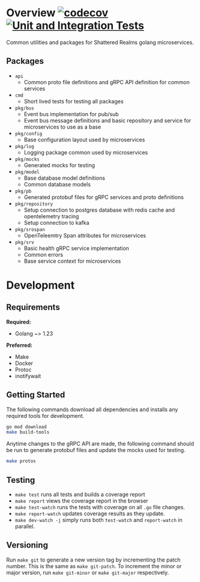 # Overview [![codecov](https://codecov.io/gh/ShatteredRealms/go-common-service/graph/badge.svg?token=8nwCfHwBSh)](https://codecov.io/gh/ShatteredRealms/go-common-service) [![Unit and Integration Tests](https://github.com/ShatteredRealms/go-common-service/actions/workflows/test.yml/badge.svg)](https://github.com/ShatteredRealms/go-common-service/actions/workflows/test.yml)
Common utilities and packages for Shattered Realms golang microservices.

## Packages
* `api`
    * Common proto file definitions and gRPC API definition for common services
* `cmd`
    * Short lived tests for testing all packages
* `pkg/bus`
    * Event bus implementation for pub/sub
    * Event bus message definitions and basic repository and service for microservices to use as a base
* `pkg/config`
    * Base configuration layout used by microservices
* `pkg/log`
    * Logging package common used by microservices
* `pkg/mocks`
    * Generated mocks for testing
* `pkg/model`
    * Base database model definitions
    * Common database models
* `pkg/pb`
    * Generated protobuf files for gRPC services and proto definitions
* `pkg/repository`
    * Setup connection to postgres database with redis cache and opentelemetry tracing
    * Setup connection to kafka
* `pkg/srospan`
    * OpenTeleemtry Span attributes for microservices
* `pkg/srv`
    * Basic health gRPC service implementation
    * Common errors
    * Base service context for microservices

# Development
## Requirements
**Required:**
* Golang ~> 1.23

**Preferred:**
* Make
* Docker
* Protoc
* inotifywait

## Getting Started
The following commands download all dependencies and installs any required tools for development.
```bash
go mod download
make build-tools
```

Anytime changes to the gRPC API are made, the following command should be run to generate protobuf files and update the mocks used for testing.
```bash
make protos
```

## Testing
* `make test` runs all tests and builds a coverage report
* `make report` views the coverage report in the browser
* `make test-watch` runs the tests with coverage on all `.go` file changes.
* `make report-watch` updates coverage results as they update.
* `make dev-watch -j` simply runs both `test-watch` and `report-watch` in parallel.

## Versioning
Run `make git` to generate a new version tag by incrementing the patch number. This is the same as `make git-patch`. To increment the minor or major version, run `make git-minor` or `make git-major` respectively.
